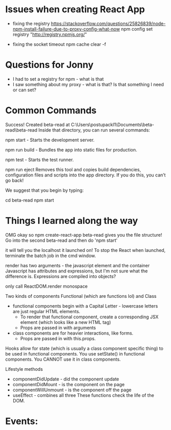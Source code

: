 # Issues when creating React App

- fixing the registry
  https://stackoverflow.com/questions/25826839/node-npm-install-failure-due-to-proxy-config-what-now
  npm config set registry "http://registry.npmjs.org/"

- fixing the socket timeout
  npm cache clear -f

# Questions for Jonny

- I had to set a registry for npm - what is that
- I saw something about my proxy - what is that? Is that something I need or can set?

# Common Commands

Success! Created beta-read at C:\Users\postupackl1\Documents\beta-read\beta-read
Inside that directory, you can run several commands:

npm start - Starts the development server.

npm run build - Bundles the app into static files for production.

npm test - Starts the test runner.

npm run eject
Removes this tool and copies build dependencies, configuration files
and scripts into the app directory. If you do this, you can’t go back!

We suggest that you begin by typing:

cd beta-read
npm start

# Things I learned along the way

OMG okay so npm create-react-app beta-read gives you the file structure!
Go into the second beta-read and then do
'npm start'

it will tell you the localhost it launched on!
To stop the React when launched, terminate the batch job in the cmd window.

render has two arguments - the javascript element and the container
Javascript has attributes and expressions, but I'm not sure what the difference is.
Expressions are compiled into objects?

only call ReactDOM.render monospace

Two kinds of components Functional (which are functions lol) and Class

- functional components begin with a Capital Letter - lowercase letters are just regular HTML elements.
  - To render that functional component, create a corresponding JSX element (which looks like a new HTML tag)
  - Props are passed in with arguments
- class components are for heavier interactions, like forms.
  - Props are passed in with this.props.<whatever>

Hooks allow for state (which is usually a class component specific thing) to be used in functional components.
You use setState() in functional components. You CANNOT use it in class components.

Lifestyle methods

- componentDidUpdate - did the component update
- componentDidMount - is the component on the page
- componentWillUnmount - is the component off the page
- useEffect - combines all three
  These functions check the life of the DOM.

# Events:
